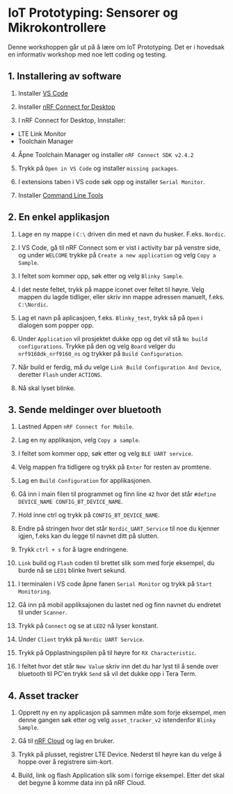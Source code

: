 
# IoT Prototyping: Sensorer og Mikrokontrollere
Denne workshoppen går ut på å lære om IoT Prototyping. Det er i hovedsak en informativ workshop med noe lett coding og testing. 

## 1. Installering av software

1. Installer [VS Code](https://code.visualstudio.com/download)

2. Installer [nRF Connect for Desktop](https://www.nordicsemi.com/Products/Development-tools/nrf-connect-for-desktop/download)
  
 3. I nRF Connect for Desktop, Innstaller:
 - LTE Link Monitor
 - Toolchain Manager 
 
 4. Åpne Toolchain Manager og installer `nRF Connect SDK v2.4.2`
 
 5. Trykk på `Open in VS Code` og installer `missing packages`.

 6. I extensions taben i VS code søk opp og installer `Serial Monitor`.
 
 7. Installer [Command Line Tools](https://www.nordicsemi.com/Products/Development-tools/nRF-Command-Line-Tools/Download#infotabs)
 
 
 ## 2. En enkel applikasjon
 
 1. Lage en ny mappe i `C:\` driven din med et navn du husker. F.eks. `Nordic`.
 
 2. I VS Code, gå til nRF Connect som er vist i activity bar på venstre side, og under `WELCOME` trykke på `Create a new application` og velg `Copy a Sample`.
 
 3.  I feltet som kommer opp, søk etter og velg `Blinky Sample`.
 
 4.  I det neste feltet, trykk på mappe iconet over feltet til høyre. Velg mappen du lagde tidliger, eller skriv inn mappe adressen manuelt, f.eks. `C:\Nordic`.
 
 5.  Lag et navn på aplicasjoen, f.eks. `Blinky_test`, trykk så på `Open` i dialogen som popper opp.
 
 7. Under `Application` vil prosjektet dukke opp og det vil stå `No build configurations`. Trykke på den og velg `Board` velger du `nrf9160dk_nrf9160_ns` og trykker på `Build Configuration`. 
 
 8. Når build er ferdig, må du velge `Link Build Configuration And Device`, deretter `Flash` under `ACTIONS`. 
 
 9. Nå skal lyset blinke.

## 3. Sende meldinger over bluetooth

1. Lastned Appen `nRF Connect for Mobile`.

2. Lag en ny applikasjon, velg `Copy a sample`.

3. I feltet som kommer opp, søk etter og velg `BLE UART service`.

4. Velg mappen fra tidligere og trykk på `Enter` for resten av promtene.

5. Lag en `Build Configuration` for applikasjonen.

6. Gå inn i main filen til programmet og finn line `42` hvor det står `#define DEVICE_NAME CONFIG_BT_DEVICE_NAME`.

7. Hold inne ctrl og trykk på `CONFIG_BT_DEVICE_NAME`.

8. Endre på stringen hvor det står `Nordic_UART_Service` til noe du kjenner igjen, f.eks kan du legge til navnet ditt på slutten.

9. Trykk `ctrl + s` for å lagre endringene.

10. `Link` build og `Flash` coden til brettet slik som med forje eksempel, du burde nå se `LED1` blinke hvert sekund.

11. I terminalen i VS code åpne fanen `Serial Monitor` og trykk på `Start Monitoring`.

12. Gå inn på mobil appliksajonen du lastet ned og finn navnet du endretet til under `Scanner`.

13. Trykk på `Connect` og se at `LED2` nå lyser konstant.

14. Under `Client` trykk på `Nordic UART Service`.

15. Trykk på Opplastningspilen på til høyre for `RX Characteristic`.

16. I feltet hvor det står `New Value` skriv inn det du har lyst til å sende over bluetooth til PC'en trykk `Send` så vil det dukke opp i Tera Term.

## 4. Asset tracker

1. Opprett ny en ny applicasjon på sammen måte som forje eksempel, men denne gangen søk etter og velg `asset_tracker_v2` istendenfor `Blinky Sample`.

2.  Gå til [nRF Cloud](https://nrfcloud.com) og lag en bruker.

3.  Trykk på plusset, registrer LTE Device. Nederst til høyre kan du velge å hoppe over å registrere sim-kort.

4.  Build, link og flash Application slik som i forrige eksempel. Etter det skal det begyne å komme data inn på nRF Cloud.
